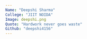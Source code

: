 ```yaml
---
Name: "Deepshi Sharma"
College: "JIIT NOIDA"
Image: deepshi.png
Quote: "Hardwork never goes waste"
Github: "deepshi4156"
---
```

